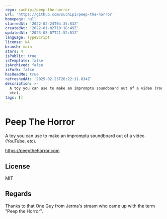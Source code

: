 ```yaml
---
repo: suchipi/peep-the-horror
url: 'https://github.com/suchipi/peep-the-horror'
homepage: null
starredAt: '2022-02-24T04:35:53Z'
createdAt: '2022-01-02T18:18:49Z'
updatedAt: '2023-08-07T21:52:51Z'
language: TypeScript
license: NA
branch: main
stars: 4
isPublic: true
isTemplate: false
isArchived: false
isFork: false
hasReadMe: true
refreshedAt: '2025-02-25T20:22:11.834Z'
description: >-
  A toy you can use to make an impromptu soundboard out of a video (YouTube,
  etc).
tags: []
---
```


# Peep The Horror

A toy you can use to make an impromptu soundboard out of a video (YouTube, etc).

<https://peepthehorror.com>

## License

MIT

## Regards

Thanks to that One Guy from Jerma's stream who came up with the term "Peep the Horror".
